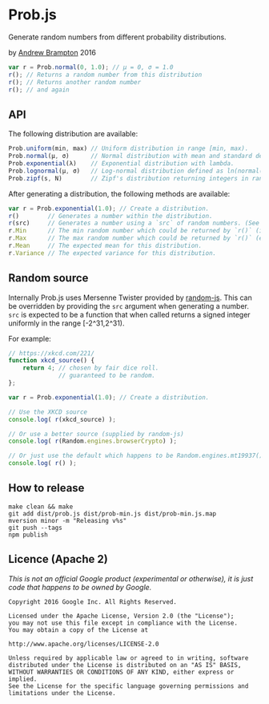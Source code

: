 Prob.js
=======
Generate random numbers from different probability distributions.

by [Andrew Brampton](https://bramp.net) 2016

```js
var r = Prob.normal(0, 1.0); // μ = 0, σ = 1.0 
r(); // Returns a random number from this distribution
r(); // Returns another random number
r(); // and again
```

API
---

The following distribution are available:

```js
Prob.uniform(min, max) // Uniform distribution in range [min, max).
Prob.normal(μ, σ)      // Normal distribution with mean and standard deviation.
Prob.exponential(λ)    // Exponential distribution with lambda.
Prob.lognormal(μ, σ)   // Log-normal distribution defined as ln(normal(μ, σ)).
Prob.zipf(s, N)        // Zipf's distribution returning integers in range [1, N]
```

After generating a distribution, the following methods are available:

```js
var r = Prob.exponential(1.0); // Create a distribution.
r()        // Generates a number within the distribution.
r(src)     // Generates a number using a `src` of random numbers. (See note below.)
r.Min      // The min random number which could be returned by `r()` (inclusive).
r.Max      // The max random number which could be returned by `r()` (exclusive).
r.Mean     // The expected mean for this distribution.
r.Variance // The expected variance for this distribution.
```

Random source
-------------

Internally Prob.js uses Mersenne Twister provided by [random-js](https://github.com/ckknight/random-js). This can be overridden by providing the `src` argument when generating a number. `src` is expected to be a function that when called returns a signed integer uniformly in the range [-2^31,2^31).

For example:

```js
// https://xkcd.com/221/
function xkcd_source() {
	return 4; // chosen by fair dice roll.
	          // guaranteed to be random.
};

var r = Prob.exponential(1.0); // Create a distribution.

// Use the XKCD source
console.log( r(xkcd_source) );

// Or use a better source (supplied by random-js)
console.log( r(Random.engines.browserCrypto) );

// Or just use the default which happens to be Random.engines.mt19937().autoSeed()
console.log( r() );
```

How to release
--------------

```shell
make clean && make
git add dist/prob.js dist/prob-min.js dist/prob-min.js.map
mversion minor -m "Releasing v%s"
git push --tags
npm publish
```

Licence (Apache 2)
------------------
*This is not an official Google product (experimental or otherwise), it is
just code that happens to be owned by Google.*

```
Copyright 2016 Google Inc. All Rights Reserved.

Licensed under the Apache License, Version 2.0 (the "License");
you may not use this file except in compliance with the License.
You may obtain a copy of the License at

http://www.apache.org/licenses/LICENSE-2.0

Unless required by applicable law or agreed to in writing, software
distributed under the License is distributed on an "AS IS" BASIS,
WITHOUT WARRANTIES OR CONDITIONS OF ANY KIND, either express or implied.
See the License for the specific language governing permissions and
limitations under the License.
```
